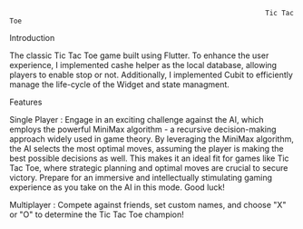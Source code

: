                                                                    Tic Tac Toe

Introduction

The classic Tic Tac Toe game built using Flutter. To enhance the user experience, I implemented cashe helper as the local database, allowing players to enable stop or not. Additionally, I implemented Cubit to efficiently manage the life-cycle of the Widget and state managment.

Features

Single Player : Engage in an exciting challenge against the AI, which employs the powerful MiniMax algorithm - a recursive decision-making approach widely used in game theory. By leveraging the MiniMax algorithm, the AI selects the most optimal moves, assuming the player is making the best possible decisions as well. This makes it an ideal fit for games like Tic Tac Toe, where strategic planning and optimal moves are crucial to secure victory. Prepare for an immersive and intellectually stimulating gaming experience as you take on the AI in this mode. Good luck!

Multiplayer : Compete against friends, set custom names, and choose "X" or "O" to determine the Tic Tac Toe champion!
